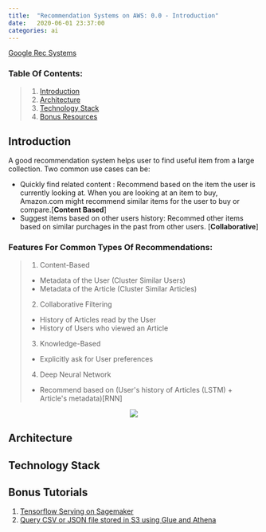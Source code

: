 ```yaml
---
title:  "Recommendation Systems on AWS: 0.0 - Introduction"
date:   2020-06-01 23:37:00
categories: ai
---
```


[Google Rec Systems](https://developers.google.com/machine-learning/recommendation)

### Table Of Contents:
> 1. [Introduction](#introduction)
> 2. [Architecture](#architecture)
> 3. [Technology Stack](#technology-stack)
> 4. [Bonus Resources](#bonus-resources)


## Introduction
A good recommendation system helps user to find useful item from a large collection. Two common use cases can be:
 * Quickly find related content : Recommend based on the item the user is currently looking at. When you are looking at an item to buy, Amazon.com might recommend similar items for the user to buy or compare.[**Content Based**]
 * Suggest items based on other users history: Recommed other items based on similar purchages in the past from other users. [**Collaborative**]

### Features For Common Types Of Recommendations:
> 1. Content-Based
>  * Metadata of the User (Cluster Similar Users)
>  * Metadata of the Article (Cluster Similar Articles)
> 2. Collaborative Filtering
>  * History of Articles read by the User
>  * History of Users who viewed an Article
> 3. Knowledge-Based
>  * Explicitly ask for User preferences
> 4. Deep Neural Network
>  * Recommend based on (User's history of Articles (LSTM) + Article's metadata)[RNN]

<p align="center">
  <img src="./../../../../../assets/images/recs-venn-hybrid.png"/>
</p>

## Architecture



## Technology Stack


## Bonus Tutorials
1. [Tensorflow Serving on Sagemaker]()
2. [Query CSV or JSON file stored in S3 using Glue and Athena]()


